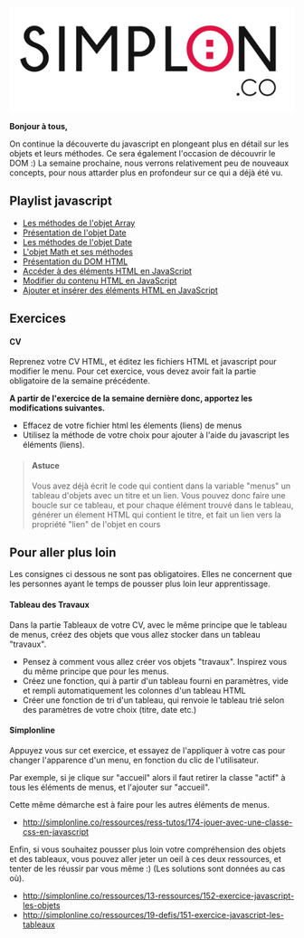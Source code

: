 ![image alt text](image_0.jpg)

**Bonjour à tous,**

On continue la découverte du javascript en plongeant plus en détail sur les objets et leurs méthodes. Ce sera également l'occasion de découvrir le DOM :) La semaine prochaine, nous verrons relativement peu de nouveaux concepts, pour nous attarder plus en profondeur sur ce qui a déjà été vu.

## Playlist javascript


* [Les méthodes de l'objet Array](https://www.youtube.com/watch?v=kNWJsWxZXis&list=PLwLsbqvBlImFB8AuT6ENIg-s87ys4yGWI&index=24)
* [Présentation de l'objet Date](https://www.youtube.com/watch?v=l7UsNg6W1rk)
* [ Les méthodes de l'objet Date](https://www.youtube.com/watch?v=RReVk5ESkkQ)
* [L'objet Math et ses méthodes](https://www.youtube.com/watch?v=GgSDt28k-ak)
* [Présentation du DOM HTML](https://www.youtube.com/watch?v=qsBX7lV60fY)
* [Accéder à des éléments HTML en JavaScript](https://www.youtube.com/watch?v=trO063YQbCs)
* [Modifier du contenu HTML en JavaScript](https://www.youtube.com/watch?v=g0YPzvGBvQk)
* [Ajouter et insérer des éléments HTML en JavaScript](https://www.youtube.com/watch?v=g8znXUnkZvc)


## Exercices

#### CV

Reprenez votre CV HTML, et éditez les fichiers HTML et javascript pour modifier le menu. Pour cet exercice, vous devez avoir fait la partie obligatoire de la semaine précédente.

**A partir de l'exercice de la semaine dernière donc, apportez les modifications suivantes.**

* Effacez de votre fichier html les élements (liens) de menus
* Utilisez la méthode de votre choix pour ajouter à l'aide du javascript les éléments (liens).

> #### Astuce
> Vous avez déjà écrit le code qui contient dans la variable "menus" un tableau d'objets avec un titre et un lien. Vous pouvez donc faire une boucle sur ce tableau, et pour chaque élément trouvé dans le tableau, générer un élement HTML qui contient le titre, et fait un lien vers la propriété "lien" de l'objet en cours


## Pour aller plus loin

Les consignes ci dessous ne sont pas obligatoires. Elles ne concernent que les personnes ayant le temps de pousser plus loin leur apprentissage.


#### Tableau des Travaux

Dans la partie Tableaux de votre CV, avec le même principe que le tableau de menus, créez des objets  que vous allez stocker dans un tableau "travaux".

* Pensez à comment vous allez créer vos objets "travaux". Inspirez vous du même principe que pour les menus.
* Créez une fonction, qui à partir d'un tableau fourni en paramètres, vide et rempli automatiquement les colonnes d'un tableau HTML
* Créer une fonction de tri d'un tableau, qui renvoie le tableau trié selon des paramètres de votre choix (titre, date etc.)

#### Simplonline

Appuyez vous sur cet exercice, et essayez de l'appliquer à votre cas pour changer l'apparence d'un menu, en fonction du clic de l'utilisateur.

Par exemple, si je clique sur "accueil" alors il faut retirer la classe "actif" à tous les éléments de menus, et l'ajouter sur "accueil".

Cette même démarche est à faire pour les autres éléments de menus.

* http://simplonline.co/ressources/ress-tutos/174-jouer-avec-une-classe-css-en-javascript

Enfin, si vous souhaitez pousser plus loin votre compréhension des objets et des tableaux, vous pouvez aller jeter un oeil à ces deux ressources, et tenter de les réussir par vous même :) (Les solutions sont données au cas où).

* http://simplonline.co/ressources/13-ressources/152-exercice-javascript-les-objets
* http://simplonline.co/ressources/19-defis/151-exercice-javascript-les-tableaux
